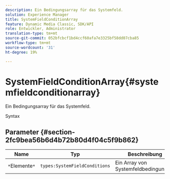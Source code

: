 ```yaml
---
description: Ein Bedingungsarray für das Systemfeld.
solution: Experience Manager
title: SystemFieldConditionArray
feature: Dynamic Media Classic, SDK/API
role: Entwickler, Administrator
translation-type: tm+mt
source-git-commit: 052bfcbcf1bd4ccf60afa7e3325bf58dd07cba85
workflow-type: tm+mt
source-wordcount: '31'
ht-degree: 19%

---
```



# SystemFieldConditionArray{#systemfieldconditionarray}

Ein Bedingungsarray für das Systemfeld.

Syntax

## Parameter {#section-2fc9bea56b6d4b72b80d4f04c5f9b862}

| Name | Typ | Beschreibung |
|---|---|---|
| `*`Elemente`*` | `types:SystemFieldConditions` | Ein Array von Systemfeldbedingungen. |

